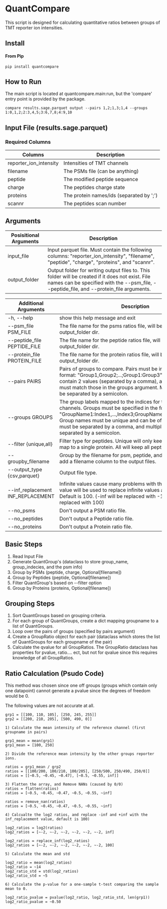 # QuantCompare

This script is designed for calculating quantitative ratios between groups of TMT reporter ion intensities.

## Install

#### From Pip

    pip install quantcompare

## How to Run
The main script is located at quantcompare.main:run, but the 'compare' entry point is provided by the package.

    compare results.sage.parquet output --pairs 1,2;1,3;1,4 --groups 1:0,1,2;2:3,4,5;3:6,7,8;4:9,10
    

## Input File (results.sage.parquet)

### Required Columns
|Columns| Description |
|--|--|
| reporter_ion_intensity | Intensities of TMT channels |
| filename | The PSMs file (can be anything) |
| peptide | The modified peptide sequence |
| charge | The peptides charge state |
| proteins | The protein names/ids (separated by ';') |
| scannr | The peptides scan number |


## Arguments

| Posisitional Arguments         | Description                                                                                                                                                                         |
|------------------|-------------------------------------------------------------------------------------------------------------------------------------------------------------------------------------|
| input_file       | Input parquet file. Must contain the following columns: "reporter_ion_intensity", "filename", "peptide", "charge", "proteins", and "scannr".                                    |
| output_folder    | Output folder for writing output files to. This folder will be created if it does not exist. File names can be specified with the --psm_file, --peptide_file, and --protein_file arguments. |

| Additional Arguments | Description                                                                                                                                                                                                                       |
|--------------------------|-----------------------------------------------------------------------------------------------------------------------------------------------------------------------------------------------------------------------------------|
| -h, --help               | show this help message and exit                                                                                                                                                                                                  |
| --psm_file PSM_FILE      | The file name for the psms ratios file, will be inside the output_folder dir.                                                                                                                                                   |
| --peptide_file PEPTIDE_FILE | The file name for the peptide ratios file, will be inside the output_folder dir.                                                                                                                                                |
| --protein_file PROTEIN_FILE | The file name for the protein ratios file, will be inside the output_folder dir.                                                                                                                                                |
| --pairs PAIRS            | Pairs of groups to compare. Pairs must be in the following format: "Group1,Group2;...;Group1:Group3". Each pair must only contain 2 values (separated by a comma), and these values must match those in the groups argument. Multiple pairs must be separated by a semicolon. |
| --groups GROUPS          | The group labels mapped to the indices for their reporter ion channels. Groups must be specified in the following format: "GroupName1:Index1,...,Index3;GroupName2:Index1,...,Index3;". Group names must be unique and can be of any type. Indexes must be separated by a comma, and multiple groups must be separated by a semicolon. |
| --filter {unique,all}   | Filter type for peptides. Unique will only keep peptides which map to a single protein. All will keep all peptides.                                                                                                            |
| --groupby_filename      | Group by the filename for psm, peptide, and proteins. This will add a filename column to the output files.                                                                                                                     |
| --output_type {csv,parquet} | Output file type.                                                                                                                                                                                                               |
| --inf_replacement INF_REPLACEMENT | Infinite values cause many problems with the statistics. This value will be used to replace infinite values at the log2 ratio level. Default is 100. (-inf will be replaced with -100 and inf will be replaced with 100)     |
| --no_psms                | Don't output a PSM ratio file.                                                                                                                                                                                                  |
| --no_peptides            | Don't output a Peptide ratio file.                                                                                                                                                                                              |
| --no_proteins            | Don't output a Protein ratio file.                                                                                                                                                                                              |

## Basic Steps

 1. Read Input File
 2. Generate QuantGroup's (dataclass to store group_name, group_indecies, and the psm info)
 3. Group by PSMs (peptide, charge, Optional[filename])
 4. Group by Peptides (peptide, Optional[filename])
 5. Filter QuantGroup's based on --filter option
 6. Group by Proteins (proteins, Optional[filename])

 
## Grouping Steps

 1. Sort QuantGroups based on grouping criteria.
 2. For each group of QuantGroups, create a dict mapping groupname to a list of QuantGroups.
 3. Loop over the pairs of groups (specified by pairs argument)
 4. Create a GroupRatio object for each pair (dataclass which stores the list of QuantGroups for each groupname of the pair)
 5. Calculate the qvalue for all GroupRatios. The GroupRatio dataclass has properties for pvalue, ratio.... ect, but not for qvalue since this requires knowledge of all GroupRatios. 

## Ratio Calculation (Psudo Code)

This method was chosen since one off groups (groups which contain only one datapoint) cannot generate a pvalue since the degrees of freedom would be 0.

The following values are not accurate at all.

    grp1 = [[100, 110, 105], [250, 245, 255]]
    grp2 = [[200, 210, 205], [500, 490, 0]]
    
    1) Calculate the mean intensity of the reference channel (first groupname in pairs)
    
    grp1_mean = mean(grp1)
    grp1_mean = [100, 250]

	2) Divide the reference mean intensity by the other groups reporter ions. 

	ratios = grp1_mean / grp2 
	ratios = [[100/200, 100/210, 100/205], [250/500, 250/490, 250/0]]
	ratios = [[~0.5, ~0.45, ~0.47], [~0.5, ~0.55, inf]]
	
	3) Flatten the array, and Remove NANs (caused by 0/0)
	ratios = flatten(ratios)
	ratios = [~0.5, ~0.45, ~0.47, ~0.5, ~0.55, ~inf]

	ratios = remove_nan(ratios)
	ratios = [~0.5, ~0.45, ~0.47, ~0.5, ~0.55, ~inf]

	4) Calcualte the log2 ratios, and replace -inf and +inf with the inf_replacement value, default is 100)

	log2_ratios = log2(ratios)
	log2_ratios = [~-2, ~-2, ~-2, ~-2, ~-2, ~-2, inf]

	log2_ratios = replace_inf(log2_ratios)
	log2_ratios = [~-2, ~-2, ~-2, ~-2, ~-2, ~-2, 100]
	
	5) Calculate the mean and std
	
	log2_ratio = mean(log2_ratios)
	log2_ratio = ~14
	log2_ratio_std = std(log2_ratios)
	log2_ratio_std = ~5

	6) Calculate the p-value for a one-sample t-test comparing the sample mean to 0.

	log2_ratio_pvalue = pvalue(log2_ratio, log2_ratio_std, len(grp1))
	log2_ratio_pvalue = ~0.50